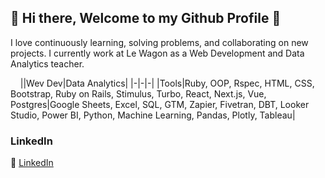 ## 👋 Hi there, Welcome to my Github Profile 🚀
I love continuously learning, solving problems, and collaborating on new projects. I currently work at Le Wagon as a Web Development and Data Analytics teacher.


&nbsp;
&nbsp;
||Wev Dev|Data Analytics|
|-|-|-|
|Tools|Ruby, OOP, Rspec, HTML, CSS, Bootstrap, Ruby on Rails, Stimulus, Turbo, React, Next.js, Vue, Postgres|Google Sheets, Excel, SQL, GTM, Zapier, Fivetran, DBT, Looker Studio, Power BI, Python, Machine Learning, Pandas, Plotly, Tableau|



### LinkedIn
💼 [LinkedIn](https://www.linkedin.com/in/enrique-ramirez-ramos/)

<!--
**nrqrmz/nrqrmz** is a ✨ _special_ ✨ repository because its `README.md` (this file) appears on your GitHub profile.

Here are some ideas to get you started:

- 🔭 I’m currently working on ...
- 🌱 I’m currently learning ...
- 👯 I’m looking to collaborate on ...
- 🤔 I’m looking for help with ...
- 💬 Ask me about ...
- 📫 How to reach me: ...
- 😄 Pronouns: ...
- ⚡ Fun fact: ...
-->
